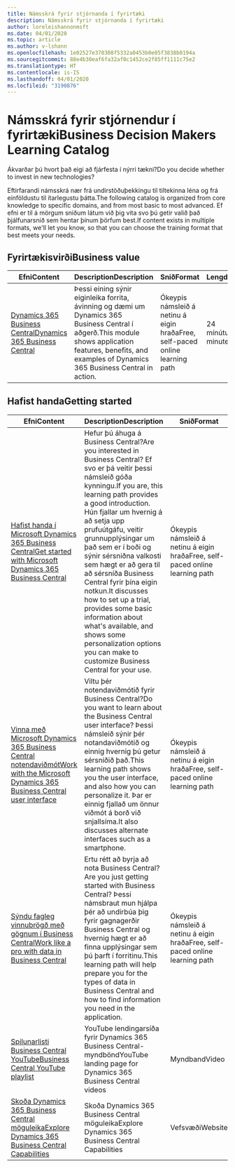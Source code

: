 ```yaml
---
title: Námsskrá fyrir stjórnanda í fyrirtæki
description: Námsskrá fyrir stjórnanda í fyrirtæki
author: loreleishannonmsft
ms.date: 04/01/2020
ms.topic: article
ms.author: v-lshann
ms.openlocfilehash: 1e02527e370308f5332a0453b0e05f3838b0194a
ms.sourcegitcommit: 88e4b30eaf6fa32af0c1452ce2f85ff1111c75e2
ms.translationtype: HT
ms.contentlocale: is-IS
ms.lasthandoff: 04/01/2020
ms.locfileid: "3190876"
---
```

# <a name="business-decision-makers-learning-catalog"></a><span data-ttu-id="c4ef9-103">Námsskrá fyrir stjórnendur í fyrirtæki</span><span class="sxs-lookup"><span data-stu-id="c4ef9-103">Business Decision Makers Learning Catalog</span></span>

<span data-ttu-id="c4ef9-104">Ákvarðar þú hvort það eigi að fjárfesta í nýrri tækni?</span><span class="sxs-lookup"><span data-stu-id="c4ef9-104">Do you decide whether to invest in new technologies?</span></span>

<span data-ttu-id="c4ef9-105">Eftirfarandi námsskrá nær frá undirstöðuþekkingu til tiltekinna léna og frá einföldustu til ítarlegustu þátta.</span><span class="sxs-lookup"><span data-stu-id="c4ef9-105">The following catalog is organized from core knowledge to specific domains, and from most basic to most advanced.</span></span> <span data-ttu-id="c4ef9-106">Ef efni er til á mörgum sniðum látum við þig vita svo þú getir valið það þjálfunarsnið sem hentar þínum þörfum best.</span><span class="sxs-lookup"><span data-stu-id="c4ef9-106">If content exists in multiple formats, we'll let you know, so that you can choose the training format that best meets your needs.</span></span>  

## <a name="business-value"></a><span data-ttu-id="c4ef9-107">Fyrirtækisvirði<a name="busvalue"></a></span><span class="sxs-lookup"><span data-stu-id="c4ef9-107">Business value<a name="busvalue"></a></span></span>

| <span data-ttu-id="c4ef9-108">Efni</span><span class="sxs-lookup"><span data-stu-id="c4ef9-108">Content</span></span>                                                                 | <span data-ttu-id="c4ef9-109">Description</span><span class="sxs-lookup"><span data-stu-id="c4ef9-109">Description</span></span>                                                                                                | <span data-ttu-id="c4ef9-110">Snið</span><span class="sxs-lookup"><span data-stu-id="c4ef9-110">Format</span></span>                                | <span data-ttu-id="c4ef9-111">Lengd</span><span class="sxs-lookup"><span data-stu-id="c4ef9-111">Length</span></span>     |
|----------------------------------------------------------------------------------------------------------------|------------------------------------------------------------------------------------------------------------|---------------------------------------|------------|
| [<span data-ttu-id="c4ef9-112">Dynamics 365 Business Central</span><span class="sxs-lookup"><span data-stu-id="c4ef9-112">Dynamics 365 Business Central</span></span>](https://docs.microsoft.com/learn/modules/dynamics-365-business-central/) | <span data-ttu-id="c4ef9-113">Þessi eining sýnir eiginleika forrita, ávinning og dæmi um Dynamics 365 Business Central í aðgerð.</span><span class="sxs-lookup"><span data-stu-id="c4ef9-113">This module shows application features, benefits, and examples of Dynamics 365 Business Central in action.</span></span> | <span data-ttu-id="c4ef9-114">Ókeypis námsleið á netinu á eigin hraða</span><span class="sxs-lookup"><span data-stu-id="c4ef9-114">Free, self-paced online learning path</span></span> | <span data-ttu-id="c4ef9-115">24 mínútur</span><span class="sxs-lookup"><span data-stu-id="c4ef9-115">24 minutes</span></span> |

## <a name="getting-started"></a><span data-ttu-id="c4ef9-116">Hafist handa<a name="get-started"></a></span><span class="sxs-lookup"><span data-stu-id="c4ef9-116">Getting started<a name="get-started"></a></span></span>

| <span data-ttu-id="c4ef9-117">Efni</span><span class="sxs-lookup"><span data-stu-id="c4ef9-117">Content</span></span>                                                                                                                             | <span data-ttu-id="c4ef9-118">Description</span><span class="sxs-lookup"><span data-stu-id="c4ef9-118">Description</span></span>                                                                                                                                                                                                                                                                                      | <span data-ttu-id="c4ef9-119">Snið</span><span class="sxs-lookup"><span data-stu-id="c4ef9-119">Format</span></span>                                | <span data-ttu-id="c4ef9-120">Lengd</span><span class="sxs-lookup"><span data-stu-id="c4ef9-120">Length</span></span>             |
|------------------------------------------------------------------------------------------------------------------------------------------------------------------------------|--------------------------------------------------------------------------------------------------------------------------------------------------------------------------------------------------------------------------------------------------------------------------------------------------|---------------------------------------|--------------------|
| [<span data-ttu-id="c4ef9-121">Hafist handa í Microsoft Dynamics 365 Business Central</span><span class="sxs-lookup"><span data-stu-id="c4ef9-121">Get started with Microsoft Dynamics 365 Business Central</span></span>](https://docs.microsoft.com/learn/paths/get-started-dynamics-365-business-central/)                          | <span data-ttu-id="c4ef9-122">Hefur þú áhuga á Business Central?</span><span class="sxs-lookup"><span data-stu-id="c4ef9-122">Are you interested in Business Central?</span></span> <span data-ttu-id="c4ef9-123">Ef svo er þá veitir þessi námsleið góða kynningu.</span><span class="sxs-lookup"><span data-stu-id="c4ef9-123">If you are, this learning path provides a good introduction.</span></span> <span data-ttu-id="c4ef9-124">Hún fjallar um hvernig á að setja upp prufuútgáfu, veitir grunnupplýsingar um það sem er í boði og sýnir sérsniðna valkosti sem hægt er að gera til að sérsníða Business Central fyrir þína eigin notkun.</span><span class="sxs-lookup"><span data-stu-id="c4ef9-124">It discusses how to set up a trial, provides some basic information about what's available, and shows some personalization options you can make to customize Business Central for your use.</span></span> | <span data-ttu-id="c4ef9-125">Ókeypis námsleið á netinu á eigin hraða</span><span class="sxs-lookup"><span data-stu-id="c4ef9-125">Free, self-paced online learning path</span></span> | <span data-ttu-id="c4ef9-126">3 klukkustundir 4 mínútur</span><span class="sxs-lookup"><span data-stu-id="c4ef9-126">3 hours 4 minutes</span></span>  |
| [<span data-ttu-id="c4ef9-127">Vinna með Microsoft Dynamics 365 Business Central notendaviðmót</span><span class="sxs-lookup"><span data-stu-id="c4ef9-127">Work with the Microsoft Dynamics 365 Business Central user interface</span></span>](https://docs.microsoft.com/learn/paths/work-with-user-interface-dynamics-365-business-central/) | <span data-ttu-id="c4ef9-128">Viltu þér notendaviðmótið fyrir Business Central?</span><span class="sxs-lookup"><span data-stu-id="c4ef9-128">Do you want to learn about the Business Central user interface?</span></span> <span data-ttu-id="c4ef9-129">Þessi námsleið sýnir þér notandaviðmótið og einnig hvernig þú getur sérsniðið það.</span><span class="sxs-lookup"><span data-stu-id="c4ef9-129">This learning path shows you the user interface, and also how you can personalize it.</span></span> <span data-ttu-id="c4ef9-130">Þar er einnig fjallað um önnur viðmót á borð við snjallsíma.</span><span class="sxs-lookup"><span data-stu-id="c4ef9-130">It also discusses alternate interfaces such as a smartphone.</span></span>                                                                               | <span data-ttu-id="c4ef9-131">Ókeypis námsleið á netinu á eigin hraða</span><span class="sxs-lookup"><span data-stu-id="c4ef9-131">Free, self-paced online learning path</span></span> | <span data-ttu-id="c4ef9-132">2 klukkustundir 27 mínútur</span><span class="sxs-lookup"><span data-stu-id="c4ef9-132">2 hours 27 minutes</span></span> |
| [<span data-ttu-id="c4ef9-133">Sýndu fagleg vinnubrögð með gögnum í Business Central</span><span class="sxs-lookup"><span data-stu-id="c4ef9-133">Work like a pro with data in Business Central</span></span>](https://docs.microsoft.com/learn/paths/work-pro-data-dynamics-365-business-central)                                    | <span data-ttu-id="c4ef9-134">Ertu rétt að byrja að nota Business Central?</span><span class="sxs-lookup"><span data-stu-id="c4ef9-134">Are you just getting started with Business Central?</span></span> <span data-ttu-id="c4ef9-135">Þessi námsbraut mun hjálpa þér að undirbúa þig fyrir gagnagerðir Business Central og hvernig hægt er að finna upplýsingar sem þú þarft í forritinu.</span><span class="sxs-lookup"><span data-stu-id="c4ef9-135">This learning path will help prepare you for the types of data in Business Central and how to find information you need in the application.</span></span>                                                                                                  | <span data-ttu-id="c4ef9-136">Ókeypis námsleið á netinu á eigin hraða</span><span class="sxs-lookup"><span data-stu-id="c4ef9-136">Free, self-paced online learning path</span></span> | <span data-ttu-id="c4ef9-137">2 klukkustundir 27 mínútur</span><span class="sxs-lookup"><span data-stu-id="c4ef9-137">2 hours 27 minutes</span></span> |
| [<span data-ttu-id="c4ef9-138">Spilunarlisti Business Central YouTube</span><span class="sxs-lookup"><span data-stu-id="c4ef9-138">Business Central YouTube playlist</span></span>](https://www.youtube.com/playlist?list=PLcakwueIHoT-wVFPKUtmxlqcG1kJ0oqq4)                                                                | <span data-ttu-id="c4ef9-139">YouTube lendingarsíða fyrir Dynamics 365 Business Central-myndbönd</span><span class="sxs-lookup"><span data-stu-id="c4ef9-139">YouTube landing page for Dynamics 365 Business Central videos</span></span>                                                                                                                                                                                                                                    | <span data-ttu-id="c4ef9-140">Myndband</span><span class="sxs-lookup"><span data-stu-id="c4ef9-140">Video</span></span>                                 |                    |
| [<span data-ttu-id="c4ef9-141">Skoða Dynamics 365 Business Central möguleika</span><span class="sxs-lookup"><span data-stu-id="c4ef9-141">Explore Dynamics 365 Business Central Capabilities</span></span>](https://dynamics.microsoft.com/business-central/capabilities/)                                                    | <span data-ttu-id="c4ef9-142">Skoða Dynamics 365 Business Central möguleika</span><span class="sxs-lookup"><span data-stu-id="c4ef9-142">Explore Dynamics 365 Business Central Capabilities</span></span>                                                                                                                                                                                                                                               | <span data-ttu-id="c4ef9-143">Vefsvæði</span><span class="sxs-lookup"><span data-stu-id="c4ef9-143">Website</span></span>                               |                    |
